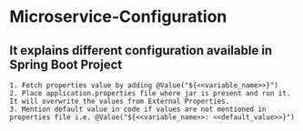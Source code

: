 # Microservice-Configuration
## It explains different configuration available in Spring Boot Project

    1. Fetch properties value by adding @Value("${<<variable_name>>}")
    2. Place application.properties file where jar is present and run it. It will overwrite the values from External Properties.
    3. Mention default value in code if values are not mentioned in properties file i.e. @Value("${<<variable_name>>: <<default_value>>}")
    